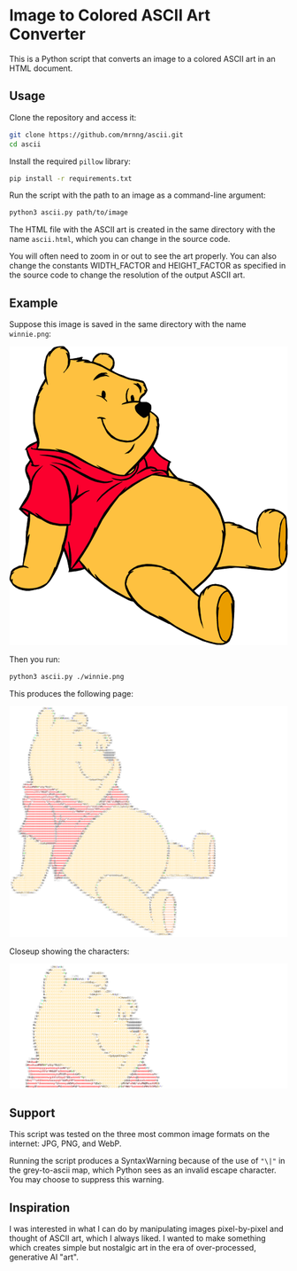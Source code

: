 # Image to Colored ASCII Art Converter

This is a Python script that converts an image to a colored ASCII art in an HTML document.

## Usage

Clone the repository and access it:
```bash
git clone https://github.com/mrnng/ascii.git
cd ascii
```

Install the required ```pillow``` library:
```bash
pip install -r requirements.txt
```

Run the script with the path to an image as a command-line argument:
```bash
python3 ascii.py path/to/image
```

The HTML file with the ASCII art is created in the same directory with the name ```ascii.html```, which you can change in the source code.

You will often need to zoom in or out to see the art properly.
You can also change the constants WIDTH_FACTOR and HEIGHT_FACTOR as specified in the source code to change the resolution of the output ASCII art.

## Example

Suppose this image is saved in the same directory with the name ```winnie.png```:

![An image of Winnie the Pooh](./images/winnie.png)

Then you run:
```bash
python3 ascii.py ./winnie.png
```

This produces the following page:

![An image of the converted ASCII art of Winnie the Pooh](./images/ascii-winnie.png)

Closeup showing the characters:

![A closeup of the ASCII art showing individual characters](./images/ascii-winnie-closeup.png)

## Support

This script was tested on the three most common image formats on the internet: JPG, PNG, and WebP.

Running the script produces a SyntaxWarning because of the use of ```"\|"``` in the grey-to-ascii map, which Python sees as an invalid escape character.
You may choose to suppress this warning.

## Inspiration

I was interested in what I can do by manipulating images pixel-by-pixel and thought of ASCII art, which I always liked.
I wanted to make something which creates simple but nostalgic art in the era of over-processed, generative AI "art".
